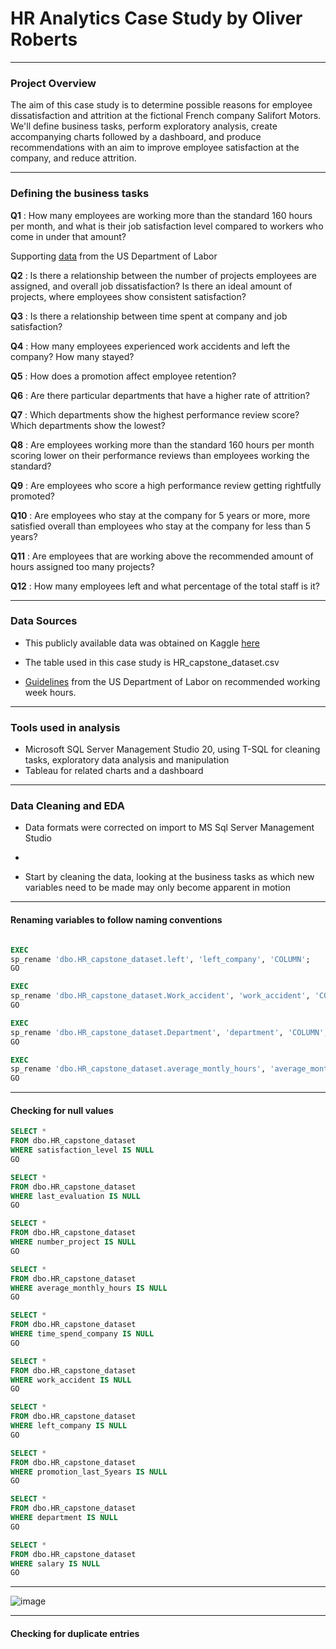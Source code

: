 # HR Analytics Case Study by Oliver Roberts

---

### Project Overview

The aim of this case study is to determine possible reasons for employee dissatisfaction and attrition at the fictional French company Salifort Motors. We'll define business tasks, perform exploratory analysis, create accompanying charts followed by a dashboard, and produce recommendations with an aim to improve employee satisfaction at the company, and reduce attrition.

---

### Defining the business tasks

**Q1** : How many employees are working more than the standard 160 hours per month, and what is their job satisfaction level compared to workers who come in under that amount? 

Supporting [data](https://www.dol.gov/agencies/whd/fact-sheets/22-flsa-hours-worked#:~:text=The%20Act%20requires%20that%20employees,pay%20for%20the%20overtime%20hours.) from the US Department of Labor

**Q2** : Is there a relationship between the number of projects employees are assigned, and overall job dissatisfaction? Is there an ideal amount of projects, where employees show consistent satisfaction? 

**Q3** : Is there a relationship between time spent at company and job satisfaction?

**Q4** : How many employees experienced work accidents and left the company? How many stayed?

**Q5** : How does a promotion affect employee retention?

**Q6** : Are there particular departments that have a higher rate of attrition?

**Q7** : Which departments show the highest performance review score? Which departments show the lowest?

**Q8** : Are employees working more than the standard 160 hours per month scoring lower on their performance reviews than employees working the standard?

**Q9** : Are employees who score a high performance review getting rightfully promoted?

**Q10** : Are employees who stay at the company for 5 years or more, more satisfied overall than employees who stay at the company for less than 5 years?

**Q11** : Are employees that are working above the recommended amount of hours assigned too many projects?

**Q12** : How many employees left and what percentage of the total staff is it?

---

### Data Sources

- This publicly available data was obtained on Kaggle [here](https://www.kaggle.com/datasets/raminhuseyn/hr-analytics-data-set)

- The table used in this case study is HR_capstone_dataset.csv

- [Guidelines](https://www.dol.gov/agencies/whd/fact-sheets/22-flsa-hours-worked#:~:text=The%20Act%20requires%20that%20employees,pay%20for%20the%20overtime%20hours.) from the US Department of Labor on recommended working week hours.

---

### Tools used in analysis

- Microsoft SQL Server Management Studio 20, using T-SQL for cleaning tasks, exploratory data analysis and manipulation
- Tableau for related charts and a dashboard

---

### Data Cleaning and EDA 

- Data formats were corrected on import to MS Sql Server Management Studio

- 

- Start by cleaning the data, looking at the business tasks as which new variables need to be made may only become apparent in motion

---

#### Renaming variables to follow naming conventions

```sql

EXEC 
sp_rename 'dbo.HR_capstone_dataset.left', 'left_company', 'COLUMN';
GO

EXEC 
sp_rename 'dbo.HR_capstone_dataset.Work_accident', 'work_accident', 'COLUMN';
GO

EXEC 
sp_rename 'dbo.HR_capstone_dataset.Department', 'department', 'COLUMN';
GO

EXEC 
sp_rename 'dbo.HR_capstone_dataset.average_montly_hours', 'average_monthly_hours', 'COLUMN';
GO

```

---

#### Checking for null values

```sql
SELECT *
FROM dbo.HR_capstone_dataset
WHERE satisfaction_level IS NULL
GO

SELECT *
FROM dbo.HR_capstone_dataset
WHERE last_evaluation IS NULL
GO

SELECT *
FROM dbo.HR_capstone_dataset
WHERE number_project IS NULL
GO

SELECT *
FROM dbo.HR_capstone_dataset
WHERE average_monthly_hours IS NULL
GO

SELECT *
FROM dbo.HR_capstone_dataset
WHERE time_spend_company IS NULL
GO

SELECT *
FROM dbo.HR_capstone_dataset
WHERE work_accident IS NULL
GO

SELECT *
FROM dbo.HR_capstone_dataset
WHERE left_company IS NULL
GO

SELECT *
FROM dbo.HR_capstone_dataset
WHERE promotion_last_5years IS NULL
GO

SELECT *
FROM dbo.HR_capstone_dataset
WHERE department IS NULL
GO

SELECT *
FROM dbo.HR_capstone_dataset
WHERE salary IS NULL
GO
```

---

![image](https://github.com/robertsoli/HR_Analysis/assets/156069037/f2b4f39e-68ae-4e21-bfe6-ad07d6fc68ca)

---

#### Checking for duplicate entries

```sql

